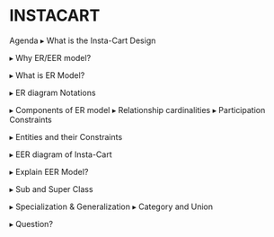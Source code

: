 # INSTACART
Agenda
▸ What is the Insta-Cart Design

▸ Why ER/EER model?

▸ What is ER Model?

▸ ER diagram Notations

▸ Components of ER model 
  ▸ Relationship cardinalities 
  ▸ Participation Constraints
  
▸ Entities and their Constraints

▸ EER diagram of Insta-Cart

▸ Explain EER Model?

▸ Sub and Super Class

▸ Specialization & Generalization ▸ Category and Union

▸ Question?
